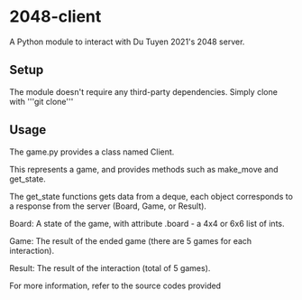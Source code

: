 # 2048-client

A Python module to interact with Du Tuyen 2021's 2048 server.

## Setup

The module doesn't require any third-party dependencies.
Simply clone with '''git clone'''

## Usage

The game.py provides a class named Client. 

This represents a game, and provides methods such as make_move and get_state.

The get_state functions gets data from a deque, each object corresponds to a response from the server (Board, Game, or Result).

Board: A state of the game, with attribute .board - a 4x4 or 6x6 list of ints.

Game: The result of the ended game (there are 5 games for each interaction).

Result: The result of the interaction (total of 5 games).

For more information, refer to the source codes provided
